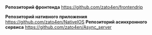 **Репозиторий фронтенда**
https://github.com/zato4en/frontendrip

**Репозиторий нативного приложения**
https://github.com/zato4en/NativeIOS
**Репозиторий асинхронного сервиса**
https://github.com/zato4en/Async_server
